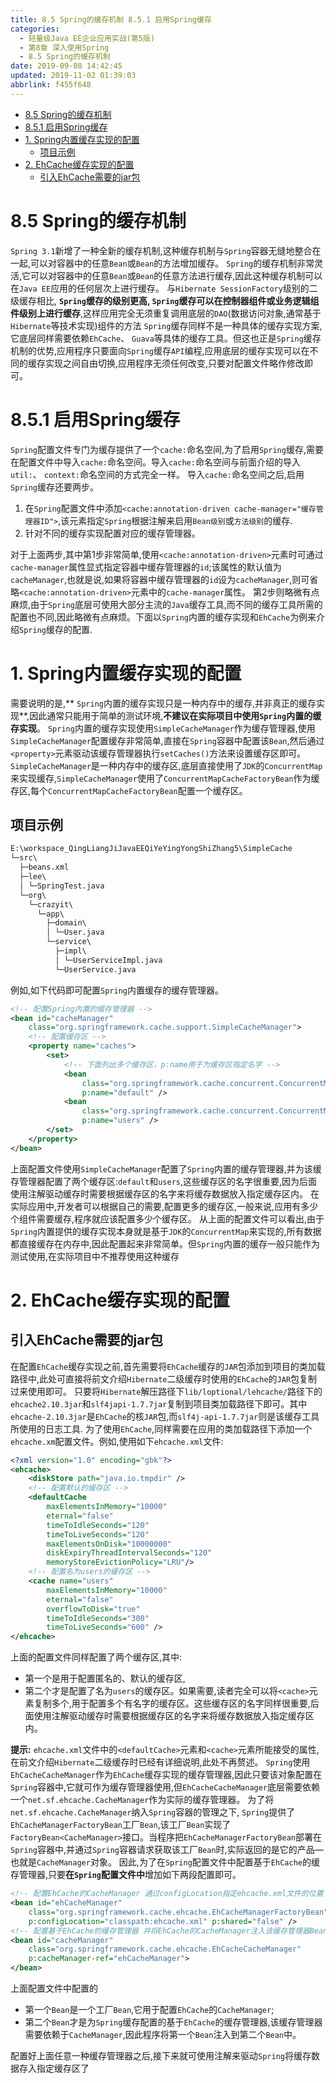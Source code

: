 ```yaml
---
title: 8.5 Spring的缓存机制 8.5.1 启用Spring缓存
categories: 
  - 轻量级Java EE企业应用实战(第5版)
  - 第8章 深入使用Spring
  - 8.5 Spring的缓存机制
date: 2019-09-08 14:42:45
updated: 2019-11-02 01:39:03
abbrlink: f455f648
---
```

- [8.5 Spring的缓存机制](/ReadingNotes/f455f648/#8-5-Spring的缓存机制)
- [8.5.1 启用Spring缓存](/ReadingNotes/f455f648/#8-5-1-启用Spring缓存)
- [1. Spring内置缓存实现的配置](/ReadingNotes/f455f648/#1-Spring内置缓存实现的配置)
    - [项目示例](/ReadingNotes/f455f648/#项目示例)
- [2. EhCache缓存实现的配置](/ReadingNotes/f455f648/#2-EhCache缓存实现的配置)
    - [引入EhCache需要的jar包](/ReadingNotes/f455f648/#引入EhCache需要的jar包)

<!--more-->
<script src="https://cdn.bootcss.com/jquery/3.4.0/jquery.slim.min.js"></script>
<script>$(document).ready(function () {$(".post-body > ul:nth-child(1)").hide();});</script>

<!--end-->
<!--SSTStart-->
# 8.5 Spring的缓存机制 #
<!--replace:ehcache=E H cache-->

`Spring 3.1`新增了一种全新的缓存机制,这种缓存机制与`Spring`容器无缝地整合在一起,可以对容器中的任意`Bean`或`Bean`的方法增加缓存。 `Spring`的缓存机制非常灵活,它可以对容器中的仼意`Bean`或`Bean`的任意方法进行缓存,因此这种缓存机制可以在`Java EE`应用的任何层次上进行缓存。
与`Hibernate SessionFactory`级别的二级缓存相比, **`Spring`缓存的级别更高, `Spring`缓存可以在控制器组件或业务逻辑组件级别上进行缓存**,这样应用完全无须重复调用底层的`DAO`(数据访问对象,通常基于`Hibernate`等技术实现)组件的方法
`Spring`缓存同样不是一种具体的缓存实现方案,它底层同样需要依赖`EhCache`、 `Guava`等具体的缓存工具。但这也正是`Spring`缓存机制的优势,应用程序只要面向`Spring`缓存`API`编程,应用底层的缓存实现可以在不同的缓存实现之间自由切换,应用程序无须任何改变,只要对配置文件略作修改即可。
# 8.5.1 启用Spring缓存 #
`Spring`配置文件专门为缓存提供了一个`cache:`命名空间,为了启用`Spring`缓存,需要在配置文件中导入`cache:`命名空间。导入`cache:`命名空间与前面介绍的导入`util:`、 `context:`命名空间的方式完全一样。
导入`cache:`命名空间之后,启用`Spring`缓存还要两步。
1. 在`Spring`配置文件中添加`<cache:annotation-driven cache-manager="缓存管理器ID">`,该元素指定`Spring`根据注解来启用`Bean级别`或`方法级别`的缓存.
2. 针对不同的缓存实现配置对应的缓存管理器。

对于上面两步,其中第1步非常简单,使用`<cache:annotation-driven>`元素时可通过`cache-manager`属性显式指定容器中缓存管理器的`id`;该属性的默认值为`cacheManager`,也就是说,如果将容器中缓存管理器的`id`设为`cacheManager`,则可省略`<cache:annotation-driven>`元素中的`cache-manager`属性。
第2步则略微有点麻烦,由于`Spring`底层可使用大部分主流的`Java`缓存工具,而不同的缓存工具所需的配置也不同,因此略微有点麻烦。下面以`Spring`内置的缓存实现和`EhCache`为例来介绍`Spring`缓存的配置.

# 1. Spring内置缓存实现的配置 #
需要说明的是,** `Spring`内置的缓存实现只是一种内存中的缓存,并非真正的缓存实现**,因此通常只能用于简单的测试环境,**不建议在实际项目中使用`Spring`内置的缓存实现**。
`Spring`内置的缓存实现使用`SimpleCacheManager`作为缓存管理器,使用`SimpleCacheManager`配置缓存非常简单,直接在`Spring`容器中配置该`Bean`,然后通过`<property>`元素驱动该缓存管理器执行`setCaches()`方法来设置缓存区即可。
`SimpleCacheManager`是一种内存中的缓存区,底层直接使用了`JDK`的`ConcurrentMap`来实现缓存,`SimpleCacheManager`使用了`ConcurrentMapCacheFactoryBean`作为缓存区,每个`ConcurrentMapCacheFactoryBean`配置一个缓存区。
## 项目示例 ##
```cmd
E:\workspace_QingLiangJiJavaEEQiYeYingYongShiZhang5\SimpleCache
└─src\
  ├─beans.xml
  ├─lee\
  │ └─SpringTest.java
  └─org\
    └─crazyit\
      └─app\
        ├─domain\
        │ └─User.java
        └─service\
          ├─impl\
          │ └─UserServiceImpl.java
          └─UserService.java
```
例如,如下代码即可配置`Spring`内置缓存的缓存管理器。
```xml
<!-- 配置Spring内置的缓存管理器 -->
<bean id="cacheManager"
    class="org.springframework.cache.support.SimpleCacheManager">
    <!-- 配置缓存区 -->
    <property name="caches">
        <set>
            <!-- 下面列出多个缓存区，p:name用于为缓存区指定名字 -->
            <bean
                class="org.springframework.cache.concurrent.ConcurrentMapCacheFactoryBean"
                p:name="default" />
            <bean
                class="org.springframework.cache.concurrent.ConcurrentMapCacheFactoryBean"
                p:name="users" />
        </set>
    </property>
</bean>
```
上面配置文件使用`SimpleCacheManager`配置了`Spring`内置的缓存管理器,并为该缓存管理器配置了两个缓存区:`default`和`users`,这些缓存区的名字很重要,因为后面使用注解驱动缓存时需要根据缓存区的名字来将缓存数据放入指定缓存区内。
在实际应用中,开发者可以根据自己的需要,配置更多的缓存区,一般来说,应用有多少个组件需要缓存,程序就应该配置多少个缓存区。
从上面的配置文件可以看出,由于`Spring`内置提供的缓存实现本身就是基于`JDK`的`ConcurrentMap`来实现的,所有数据都直接缓存在内存中,因此配置起来非常简单。但`Spring`内置的缓存一般只能作为测试使用,在实际项目中不推荐使用这种缓存

# 2. EhCache缓存实现的配置 #
## 引入EhCache需要的jar包 ##
在配置`EhCache`缓存实现之前,首先需要将`EhCache`缓存的`JAR`包添加到项目的类加载路径中,此处可直接将前文介绍`Hibernate`二级缓存时使用的`EhCache`的`JAR`包复制过来使用即可。
只要将`Hibernate`解压路径下`lib/loptional/lehcache/`路径下的`ehcache2.10.3jar`和`slf4japi-1.7.7jar`复制到项目类加载路径下即可。其中`ehcache-2.10.3jar`是`EhCache`的核`JAR`包,而`slf4j-api-1.7.7jar`则是该缓存工具所使用的日志工具.
为了使用`EhCache`,同样需要在应用的类加载路径下添加一个`ehcache.xm`配置文件。例如,使用如下`ehcache.xml`文件:
```xml
<?xml version="1.0" encoding="gbk"?>
<ehcache>
    <diskStore path="java.io.tmpdir" />
	<!-- 配置默认的缓存区 -->
    <defaultCache
        maxElementsInMemory="10000"
        eternal="false"
        timeToIdleSeconds="120"
        timeToLiveSeconds="120"
        maxElementsOnDisk="10000000"
        diskExpiryThreadIntervalSeconds="120"
        memoryStoreEvictionPolicy="LRU"/>
	<!-- 配置名为users的缓存区 -->
    <cache name="users"
        maxElementsInMemory="10000"
        eternal="false"
        overflowToDisk="true"
        timeToIdleSeconds="300"
        timeToLiveSeconds="600" />
</ehcache>
```
上面的配置文件同样配置了两个缓存区,其中:
- 第一个是用于配置匿名的、默认的缓存区,
- 第二个才是配置了名为`users`的缓存区。如果需要,读者完全可以将`<cache>`元素复制多个,用于配置多个有名字的缓存区。这些缓存区的名字同样很重要,后面使用注解驱动缓存时需要根据缓存区的名字来将缓存数据放入指定缓存区内。

**提示:**
`ehcache.xml`文件中的`<defaultCache>`元素和`<cache>`元素所能接受的属性,在前文介绍`Hibernate`二级缓存时已经有详细说明,此处不再赘述。
`Spring`使用`EhCacheCacheManager`作为`EhCache`缓存实现的缓存管理器,因此只要该对象配置在`Spring`容器中,它就可作为缓存管理器使用,但`EhCacheCacheManager`底层需要依赖一个`net.sf.ehcache.CacheManager`作为实际的缓存管理器。
为了将`net.sf.ehcache.CacheManager`纳入`Spring`容器的管理之下, `Spring`提供了`EhCacheManagerFactoryBean`工厂`Bean`,该工厂`Bean`实现了`FactoryBean<CacheManager>`接口。当程序把`EhCacheManagerFactoryBean`部署在`Spring`容器中,并通过`Spring`容器请求获取该工厂`Bean`时,实际返回的是它的产品—也就是`CacheManager`对象。
因此,为了在`Spring`配置文件中配置基于`EhCache`的缓存管理器,只要**在`Spring`配置文件中**增加如下两段配置即可。
```xml
<!-- 配置EhCache的CacheManager 通过configLocation指定ehcache.xml文件的位置 -->
<bean id="ehCacheManager"
    class="org.springframework.cache.ehcache.EhCacheManagerFactoryBean"
    p:configLocation="classpath:ehcache.xml" p:shared="false" />
<!-- 配置基于EhCache的缓存管理器 并将EhCache的CacheManager注入该缓存管理器Bean -->
<bean id="cacheManager"
    class="org.springframework.cache.ehcache.EhCacheCacheManager"
    p:cacheManager-ref="ehCacheManager">
</bean>
```
上面配置文件中配置的
- 第一个`Bean`是一个工厂`Bean`,它用于配置`EhCache`的`CacheManager`;
- 第二个`Bean`才是为`Spring`缓存配置的基于`EhCache`的缓存管理器,该缓存管理器需要依赖于`CacheManager`,因此程序将第一个`Bean`注入到第二个`Bean`中。

配置好上面任意一种缓存管理器之后,接下来就可使用注解来驱动`Spring`将缓存数据存入指定缓存区了
<!--SSTStop-->

